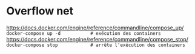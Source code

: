# Overflow net
https://docs.docker.com/engine/reference/commandline/compose_up/  
`docker-compose up -d           # exécution des containers ` 
 https://docs.docker.com/engine/reference/commandline/compose_stop/  
`docker-compose stop            # arrête l'exécution des containers`
